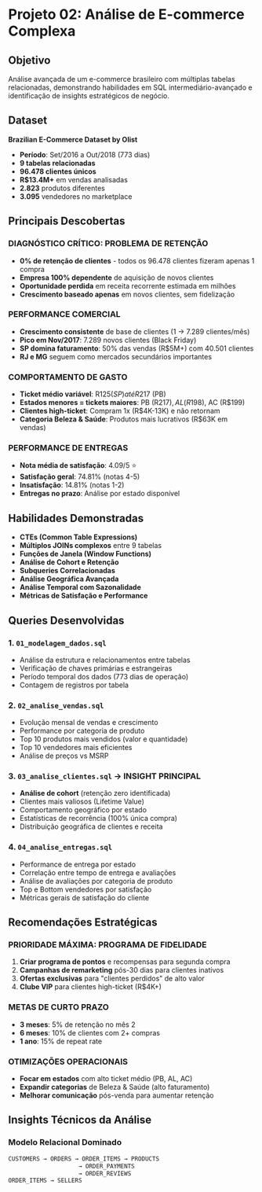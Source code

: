 # Projeto 02: Análise de E-commerce Complexa

## Objetivo
Análise avançada de um e-commerce brasileiro com múltiplas tabelas relacionadas, demonstrando habilidades em SQL intermediário-avançado e identificação de insights estratégicos de negócio.

## Dataset
**Brazilian E-Commerce Dataset by Olist**
- **Período**: Set/2016 a Out/2018 (773 dias)
- **9 tabelas relacionadas**
- **96.478 clientes únicos**
- **R$13.4M+** em vendas analisadas
- **2.823** produtos diferentes
- **3.095** vendedores no marketplace

## Principais Descobertas

### DIAGNÓSTICO CRÍTICO: PROBLEMA DE RETENÇÃO
- **0% de retenção de clientes** - todos os 96.478 clientes fizeram apenas 1 compra
- **Empresa 100% dependente** de aquisição de novos clientes
- **Oportunidade perdida** em receita recorrente estimada em milhões
- **Crescimento baseado apenas** em novos clientes, sem fidelização

### PERFORMANCE COMERCIAL
- **Crescimento consistente** de base de clientes (1 → 7.289 clientes/mês)
- **Pico em Nov/2017**: 7.289 novos clientes (Black Friday)
- **SP domina faturamento**: 50% das vendas (R$5M+) com 40.501 clientes
- **RJ e MG** seguem como mercados secundários importantes

### COMPORTAMENTO DE GASTO
- **Ticket médio variável**: R$125 (SP) até R$217 (PB)
- **Estados menores = tickets maiores**: PB (R$217), AL (R$198), AC (R$199)
- **Clientes high-ticket**: Compram 1x (R$4K-13K) e não retornam
- **Categoria Beleza & Saúde**: Produtos mais lucrativos (R$63K em vendas)

### PERFORMANCE DE ENTREGAS
- **Nota média de satisfação**: 4.09/5 ⭐
- **Satisfação geral**: 74.81% (notas 4-5)
- **Insatisfação**: 14.81% (notas 1-2)
- **Entregas no prazo**: Análise por estado disponível

## Habilidades Demonstradas
- **CTEs (Common Table Expressions)**
- **Múltiplos JOINs complexos** entre 9 tabelas
- **Funções de Janela (Window Functions)**
- **Análise de Cohort e Retenção**
- **Subqueries Correlacionadas**
- **Análise Geográfica Avançada**
- **Análise Temporal com Sazonalidade**
- **Métricas de Satisfação e Performance**

## Queries Desenvolvidas

### 1. `01_modelagem_dados.sql`
- Análise da estrutura e relacionamentos entre tabelas
- Verificação de chaves primárias e estrangeiras
- Período temporal dos dados (773 dias de operação)
- Contagem de registros por tabela

### 2. `02_analise_vendas.sql`
- Evolução mensal de vendas e crescimento
- Performance por categoria de produto
- Top 10 produtos mais vendidos (valor e quantidade)
- Top 10 vendedores mais eficientes
- Análise de preços vs MSRP

### 3. `03_analise_clientes.sql` → **INSIGHT PRINCIPAL**
- **Análise de cohort** (retenção zero identificada)
- Clientes mais valiosos (Lifetime Value)
- Comportamento geográfico por estado
- Estatísticas de recorrência (100% única compra)
- Distribuição geográfica de clientes e receita

### 4. `04_analise_entregas.sql`
- Performance de entrega por estado
- Correlação entre tempo de entrega e avaliações
- Análise de avaliações por categoria de produto
- Top e Bottom vendedores por satisfação
- Métricas gerais de satisfação do cliente

## Recomendações Estratégicas

### PRIORIDADE MÁXIMA: PROGRAMA DE FIDELIDADE
1. **Criar programa de pontos** e recompensas para segunda compra
2. **Campanhas de remarketing** pós-30 dias para clientes inativos
3. **Ofertas exclusivas** para "clientes perdidos" de alto valor
4. **Clube VIP** para clientes high-ticket (R$4K+)

### METAS DE CURTO PRAZO
- **3 meses**: 5% de retenção no mês 2
- **6 meses**: 10% de clientes com 2+ compras
- **1 ano**: 15% de repeat rate

### OTIMIZAÇÕES OPERACIONAIS
- **Focar em estados** com alto ticket médio (PB, AL, AC)
- **Expandir categorias** de Beleza & Saúde (alto faturamento)
- **Melhorar comunicação** pós-venda para aumentar retenção

## Insights Técnicos da Análise

### Modelo Relacional Dominado
```sql
CUSTOMERS → ORDERS → ORDER_ITEMS → PRODUCTS
                    → ORDER_PAYMENTS  
                    → ORDER_REVIEWS
ORDER_ITEMS → SELLERS
